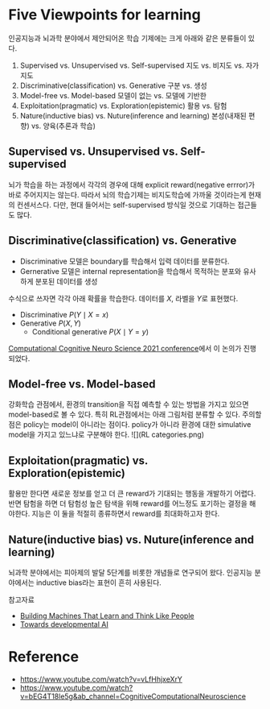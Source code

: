 # Five Viewpoints for learning
인공지능과 뇌과학 분야에서 제안되어온 학습 기제에는 크게 아래와 같은 분류들이 있다.
1. Supervised vs. Unsupervised vs. Self-supervised
   지도 vs. 비지도 vs. 자가지도
2. Discriminative(classification) vs. Generative
   구분 vs. 생성
3. Model-free vs. Model-based
   모델이 없는 vs. 모델에 기반한
4. Exploitation(pragmatic) vs. Exploration(epistemic)
   활용 vs. 탐험
5. Nature(inductive bias) vs. Nuture(inference and learning)
   본성(내재된 편향) vs. 양육(추론과 학습)
   

## Supervised vs. Unsupervised vs. Self-supervised
뇌가 학습을 하는 과정에서 각각의 경우에 대해 explicit reward(negative errror)가 바로 주어지지는 않는다. 따라서 뇌의 학습기제는 비지도학습에 가까울 것이라는게 현재의 컨센서스다. 다만, 현대 들어서는 self-supervised 방식일 것으로 기대하는 접근들도 많다.


## Discriminative(classification) vs. Generative
- Discriminative 모델은 boundary를 학습해서 입력 데이터를 분류한다.
- Gernerative 모델은 internal representation을 학습해서 목적하는 분포와 유사하게 분포된 데이터를 생성

수식으로 쓰자면 각각 아래 확률을 학습한다. 데이터를 $X$, 라벨을 $Y$로 표현했다.
- Discriminative $P(Y \mid X=x)$
- Generative $P(X, Y)$
	- Conditional generative $P(X \mid Y = y)$

[Computational Cognitive Neuro Science 2021 conference](https://www.youtube.com/watch?v=bEG4T18le5g&ab_channel=CognitiveComputationalNeuroscience)에서 이 논의가 진행되었다.


## Model-free vs. Model-based
강화학습 관점에서, 환경의 transition을 직접 예측할 수 있는 방법을 가지고 있으면 model-based로 볼 수 있다. 특히 RL관점에서는 아래 그림처럼 분류할 수 있다. 주의할 점은 policy는 model이 아니라는 점이다. policy가 아니라 환경에 대한 simulative model을 가지고 있느냐로 구분해야 한다.
![](RL categories.png)


## Exploitation(pragmatic) vs. Exploration(epistemic)
활용만 한다면 새로운 정보를 얻고 더 큰 reward가 기대되는 행동을 개발하기 어렵다. 반면 탐험을 하면 더 탐험성 높은 탐색을 위해 reward를 어느정도 포기하는 결정을 해야한다. 지능은 이 둘을 적절히 종류하면서 reward를 최대화하고자 한다.


## Nature(inductive bias) vs. Nuture(inference and learning)
뇌과학 분야에서는 피아제의 발달 5단계를 비롯한 개념들로 연구되어 왔다. 인공지능 분야에서는 inductive bias라는 표현이 흔히 사용된다.

참고자료
- [Building Machines That Learn and Think Like People](https://arxiv.org/pdf/1604.00289.pdf)
- [Towards developmental AI](https://www.youtube.com/watch?v=s9EeozO6fp8)


# Reference
- https://www.youtube.com/watch?v=vLfHhjxeXrY
- https://www.youtube.com/watch?v=bEG4T18le5g&ab_channel=CognitiveComputationalNeuroscience


